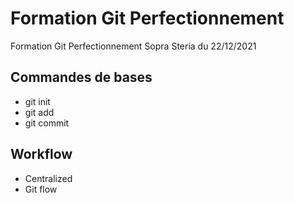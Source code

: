 # Formation Git Perfectionnement

Formation Git Perfectionnement Sopra Steria du 22/12/2021

## Commandes de bases

* git init
* git add 
* git commit

## Workflow

* Centralized
* Git flow

